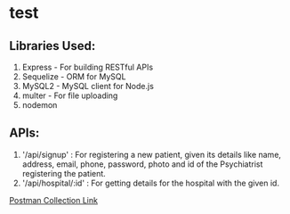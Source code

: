 # test

## Libraries Used:

1. Express - For building RESTful APIs
2. Sequelize - ORM for MySQL
3. MySQL2 - MySQL client for Node.js
4. multer - For file uploading
5. nodemon

## APIs:

1. '/api/signup' : For registering a new patient, given its details like name, address, email, phone, password, photo and id of the Psychiatrist registering the patient.
2. '/api/hospital/:id' : For getting details for the hospital with the given id.

[Postman Collection Link](https://www.postman.com/aerospace-observer-93783927/workspace/machiorpollytest/collection/29361287-bf9c183b-5994-42f7-8613-0086363df775?action=share&creator=29361287)
